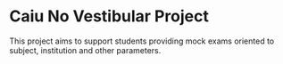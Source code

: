 # Caiu No Vestibular Project

This project aims to support students providing mock exams oriented to subject, institution and other parameters.
